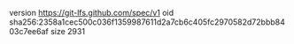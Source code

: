 version https://git-lfs.github.com/spec/v1
oid sha256:2358a1cec500c036f1359987611d2a7cb6c405fc2970582d72bbb8403c7ee6af
size 2931
